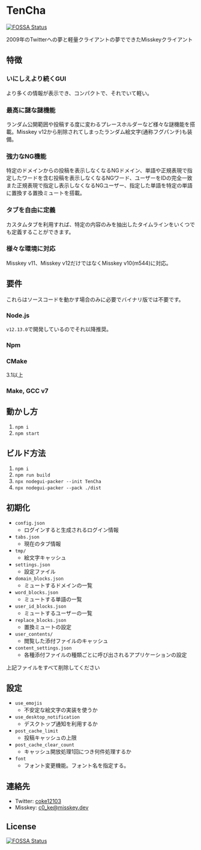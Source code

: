 # TenCha
[![FOSSA Status](https://app.fossa.com/api/projects/git%2Bgithub.com%2Fcoke12103%2FTenCha.svg?type=shield)](https://app.fossa.com/projects/git%2Bgithub.com%2Fcoke12103%2FTenCha?ref=badge_shield)

2009年のTwitterへの夢と軽量クライアントの夢でできたMisskeyクライアント

## 特徴
### いにしえより続くGUI
より多くの情報が表示でき、コンパクトで、それでいて軽い。
### 最高に謎な謎機能
ランダム公開範囲や投稿する度に変わるプレースホルダーなど様々な謎機能を搭載。Misskey v12から削除されてしまったランダム絵文字(通称フグパンチ)も装備。
### 強力なNG機能
特定のドメインからの投稿を表示しなくなるNGドメイン、単語や正規表現で指定したワードを含む投稿を表示しなくなるNGワード、ユーザーをIDの完全一致また正規表現で指定し表示しなくなるNGユーザー、指定した単語を特定の単語に置換する置換ミュートを搭載。
### タブを自由に定義
カスタムタブを利用すれば、特定の内容のみを抽出したタイムラインをいくつでも定義することができます。
### 様々な環境に対応
Misskey v11、Misskey v12だけではなくMisskey v10(m544)に対応。

## 要件
これらはソースコードを動かす場合のみに必要でバイナリ版では不要です。
### Node.js
`v12.13.0`で開発しているのでそれ以降推奨。
### Npm
### CMake
3.1以上
### Make, GCC v7

## 動かし方
1. `npm i`
2. `npm start`

## ビルド方法
1. `npm i`
2. `npm run build`
3. `npx nodegui-packer --init TenCha`
4. `npx nodegui-packer --pack ./dist`

## 初期化
- `config.json`
  - ログインすると生成されるログイン情報
- `tabs.json`
  - 現在のタブ情報
- `tmp/`
  - 絵文字キャッシュ
- `settings.json`
  - 設定ファイル
- `domain_blocks.json`
  - ミュートするドメインの一覧
- `word_blocks.json`
  - ミュートする単語の一覧
- `user_id_blocks.json`
  - ミュートするユーザーの一覧
- `replace_blocks.json`
  - 置換ミュートの設定
- `user_contents/`
  - 閲覧した添付ファイルのキャッシュ
- `content_settings.json`
  - 各種添付ファイルの種類ごとに呼び出されるアプリケーションの設定

上記ファイルをすべて削除してください

## 設定
- `use_emojis`
  - 不安定な絵文字の実装を使うか
- `use_desktop_notification`
  - デスクトップ通知を利用するか
- `post_cache_limit`
  - 投稿キャッシュの上限
- `post_cache_clear_count`
  - キャッシュ開放処理1回につき何件処理するか
- `font`
  - フォント変更機能。フォント名を指定する。

## 連絡先
- Twitter: [coke12103](https://twitter.com/@coke12103)
- Misskey: [c0_ke@misskey.dev](https://misskey.dev/@c0_ke)


## License
[![FOSSA Status](https://app.fossa.com/api/projects/git%2Bgithub.com%2Fcoke12103%2FTenCha.svg?type=large)](https://app.fossa.com/projects/git%2Bgithub.com%2Fcoke12103%2FTenCha?ref=badge_large)